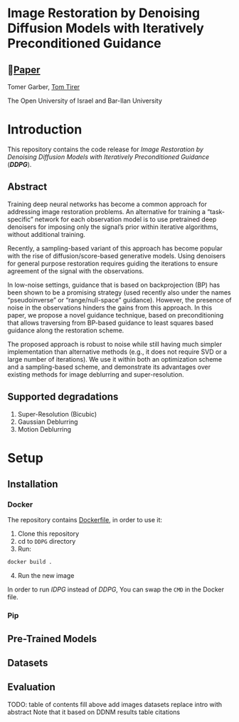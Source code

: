 # Image Restoration by Denoising Diffusion Models with Iteratively Preconditioned Guidance

## 📖[**Paper**](https://arxiv.org/pdf/2312.16519.pdf)


Tomer Garber, [Tom Tirer](https://scholar.google.com/citations?user=_6bZV20AAAAJ)

The Open University of Israel and Bar-Ilan University  

# Introduction
This repository contains the code release for *Image Restoration by Denoising Diffusion Models with Iteratively
Preconditioned Guidance* (***DDPG***).

## Abstract
Training deep neural networks has become a common approach for addressing image restoration problems. An alternative for
training a “task-specific” network for each observation model is to use pretrained deep denoisers for imposing only the
signal’s prior within iterative algorithms, without additional training. 

Recently, a sampling-based variant of this approach has become popular with the rise of diffusion/score-based generative models. 
Using denoisers for general purpose restoration requires guiding the iterations to ensure agreement of the signal with the observations.

In low-noise settings, guidance that is based on backprojection (BP) has been shown to be a promising strategy
(used recently also under the names “pseudoinverse” or “range/null-space” guidance). However, the presence of noise in 
the observations hinders the gains from this approach. In this paper, we propose a novel guidance technique, 
based on preconditioning that allows traversing from BP-based guidance to least squares based guidance along the restoration scheme.

The proposed approach is robust to noise while still having much simpler implementation than alternative methods 
(e.g., it does not require SVD or a large number of iterations). We use it within both an optimization scheme and a 
sampling-based scheme, and demonstrate its advantages over existing methods for image deblurring and super-resolution.

## Supported degradations

1. Super-Resolution (Bicubic)
2. Gaussian Deblurring
3. Motion Deblurring

# Setup
## Installation
### Docker
The repository contains [Dockerfile](Dockerfile), in order to use it:
1. Clone this repository
2. cd to `DDPG` directory
3. Run:
```bash
docker build .
```
4. Run the new image

In order to run *IDPG* instead of *DDPG*, You can swap the `CMD` in the Docker file.
### Pip
## Pre-Trained Models
## Datasets
## Evaluation

TODO: 
table of contents
fill above
add images
datasets
replace intro with abstract
Note that it based on DDNM
results table
citations



